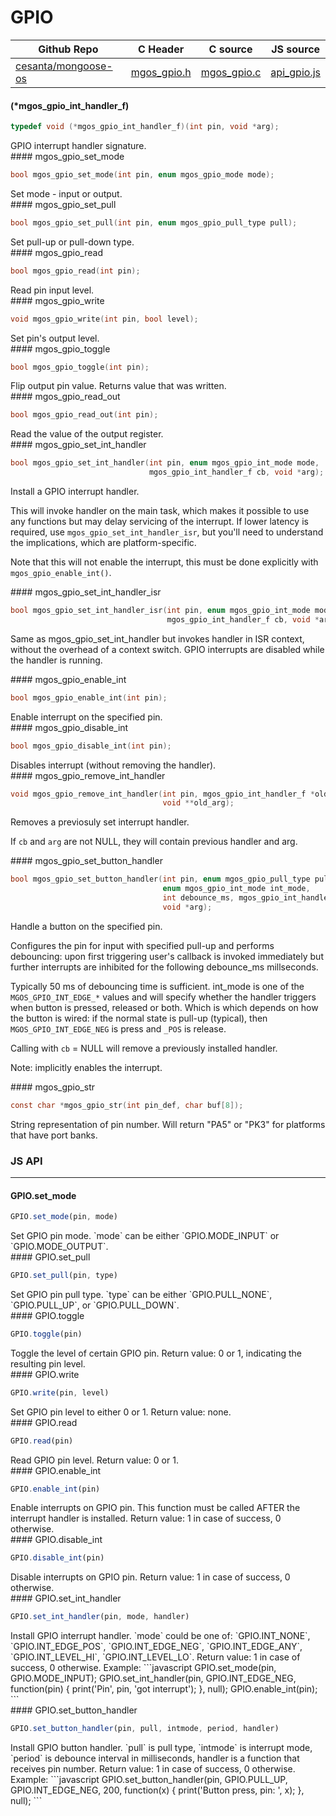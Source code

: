 # GPIO
| Github Repo | C Header | C source  | JS source |
| ----------- | -------- | --------  | ----------------- |
| [cesanta/mongoose-os](https://github.com/cesanta/mongoose-os) | [mgos_gpio.h](https://github.com/cesanta/mongoose-os/tree/master/fw/include/mgos_gpio.h) | [mgos_gpio.c](https://github.com/cesanta/mongoose-os/tree/master/fw/src/mgos_gpio.c)  | [api_gpio.js](http://github.com/mongoose-os-libs/mjs/tree/master/fs/api_gpio.js)         |

#### (*mgos_gpio_int_handler_f)

```c
typedef void (*mgos_gpio_int_handler_f)(int pin, void *arg);
```
<div class="apidescr">
 GPIO interrupt handler signature. 
</div>
#### mgos_gpio_set_mode

```c
bool mgos_gpio_set_mode(int pin, enum mgos_gpio_mode mode);
```
<div class="apidescr">
 Set mode - input or output. 
</div>
#### mgos_gpio_set_pull

```c
bool mgos_gpio_set_pull(int pin, enum mgos_gpio_pull_type pull);
```
<div class="apidescr">
 Set pull-up or pull-down type. 
</div>
#### mgos_gpio_read

```c
bool mgos_gpio_read(int pin);
```
<div class="apidescr">
 Read pin input level. 
</div>
#### mgos_gpio_write

```c
void mgos_gpio_write(int pin, bool level);
```
<div class="apidescr">
 Set pin's output level. 
</div>
#### mgos_gpio_toggle

```c
bool mgos_gpio_toggle(int pin);
```
<div class="apidescr">
 Flip output pin value. Returns value that was written. 
</div>
#### mgos_gpio_read_out

```c
bool mgos_gpio_read_out(int pin);
```
<div class="apidescr">
 Read the value of the output register. 
</div>
#### mgos_gpio_set_int_handler

```c
bool mgos_gpio_set_int_handler(int pin, enum mgos_gpio_int_mode mode,
                               mgos_gpio_int_handler_f cb, void *arg);
```
<div class="apidescr">

Install a GPIO interrupt handler.

This will invoke handler on the main task, which makes it possible to use
any functions but may delay servicing of the interrupt. If lower latency
is required, use `mgos_gpio_set_int_handler_isr`, but you'll need to
understand the implications, which are platform-specific.

Note that this will not enable the interrupt, this must be done explicitly
with `mgos_gpio_enable_int()`.
 
</div>
#### mgos_gpio_set_int_handler_isr

```c
bool mgos_gpio_set_int_handler_isr(int pin, enum mgos_gpio_int_mode mode,
                                   mgos_gpio_int_handler_f cb, void *arg);
```
<div class="apidescr">

Same as mgos_gpio_set_int_handler but invokes handler in ISR context,
without the overhead of a context switch. GPIO interrupts are disabled while
the handler is running.
 
</div>
#### mgos_gpio_enable_int

```c
bool mgos_gpio_enable_int(int pin);
```
<div class="apidescr">
 Enable interrupt on the specified pin. 
</div>
#### mgos_gpio_disable_int

```c
bool mgos_gpio_disable_int(int pin);
```
<div class="apidescr">
 Disables interrupt (without removing the handler). 
</div>
#### mgos_gpio_remove_int_handler

```c
void mgos_gpio_remove_int_handler(int pin, mgos_gpio_int_handler_f *old_cb,
                                  void **old_arg);
```
<div class="apidescr">

Removes a previosuly set interrupt handler.

If `cb` and `arg` are not NULL, they will contain previous handler and arg.
 
</div>
#### mgos_gpio_set_button_handler

```c
bool mgos_gpio_set_button_handler(int pin, enum mgos_gpio_pull_type pull_type,
                                  enum mgos_gpio_int_mode int_mode,
                                  int debounce_ms, mgos_gpio_int_handler_f cb,
                                  void *arg);
```
<div class="apidescr">

Handle a button on the specified pin.

Configures the pin for input with specified pull-up and performs debouncing:
upon first triggering user's callback is invoked immediately but further
interrupts are inhibited for the following debounce_ms millseconds.

Typically 50 ms of debouncing time is sufficient.
int_mode is one of the `MGOS_GPIO_INT_EDGE_*` values and will specify whether
the handler triggers when button is pressed, released or both.
Which is which depends on how the button is wired: if the normal state is
pull-up (typical), then `MGOS_GPIO_INT_EDGE_NEG` is press and
`_POS` is release.

Calling with `cb` = NULL will remove a previously installed handler.

Note: implicitly enables the interrupt.
 
</div>
#### mgos_gpio_str

```c
const char *mgos_gpio_str(int pin_def, char buf[8]);
```
<div class="apidescr">
 String representation of pin number.
Will return "PA5" or "PK3" for platforms that have port banks. 
</div>

### JS API

 --- 
#### GPIO.set_mode

```javascript
GPIO.set_mode(pin, mode)
```
<div class="apidescr">
Set GPIO pin mode.
`mode` can be either `GPIO.MODE_INPUT` or `GPIO.MODE_OUTPUT`.
</div>
#### GPIO.set_pull

```javascript
GPIO.set_pull(pin, type)
```
<div class="apidescr">
Set GPIO pin pull type.
`type` can be either `GPIO.PULL_NONE`, `GPIO.PULL_UP`, or `GPIO.PULL_DOWN`.
</div>
#### GPIO.toggle

```javascript
GPIO.toggle(pin)
```
<div class="apidescr">
Toggle the level of certain GPIO pin.
Return value: 0 or 1, indicating the resulting pin level.
</div>
#### GPIO.write

```javascript
GPIO.write(pin, level)
```
<div class="apidescr">
Set GPIO pin level to either 0 or 1. Return value: none.
</div>
#### GPIO.read

```javascript
GPIO.read(pin)
```
<div class="apidescr">
Read GPIO pin level. Return value: 0 or 1.
</div>
#### GPIO.enable_int

```javascript
GPIO.enable_int(pin)
```
<div class="apidescr">
Enable interrupts on GPIO pin.
This function must be called AFTER the interrupt handler is installed.
Return value: 1 in case of success, 0 otherwise.
</div>
#### GPIO.disable_int

```javascript
GPIO.disable_int(pin)
```
<div class="apidescr">
Disable interrupts on GPIO pin.
Return value: 1 in case of success, 0 otherwise.
</div>
#### GPIO.set_int_handler

```javascript
GPIO.set_int_handler(pin, mode, handler)
```
<div class="apidescr">
Install GPIO interrupt handler. `mode` could be one of: `GPIO.INT_NONE`,
`GPIO.INT_EDGE_POS`, `GPIO.INT_EDGE_NEG`, `GPIO.INT_EDGE_ANY`,
`GPIO.INT_LEVEL_HI`, `GPIO.INT_LEVEL_LO`.
Return value: 1 in case of success, 0 otherwise.
Example:
```javascript
GPIO.set_mode(pin, GPIO.MODE_INPUT);
GPIO.set_int_handler(pin, GPIO.INT_EDGE_NEG, function(pin) {
   print('Pin', pin, 'got interrupt');
}, null);
GPIO.enable_int(pin);
```
</div>
#### GPIO.set_button_handler

```javascript
GPIO.set_button_handler(pin, pull, intmode, period, handler)
```
<div class="apidescr">
Install
GPIO button handler. `pull` is pull type, `intmode` is interrupt mode,
`period` is debounce interval in milliseconds, handler is a function that
receives pin number.
Return value: 1 in case of success, 0 otherwise.
Example:
```javascript
GPIO.set_button_handler(pin, GPIO.PULL_UP, GPIO.INT_EDGE_NEG, 200, function(x) {
  print('Button press, pin: ', x);
}, null);
```
</div>
